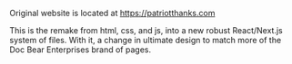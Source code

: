 Original website is located at https://patriotthanks.com

This is the remake from html, css, and js, into a new robust React/Next.js system of files. With it, a change in ultimate design to match more of the Doc Bear Enterprises brand of pages. 